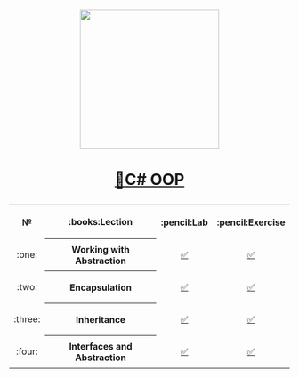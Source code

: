 # <a href="https://softuni.bg"><p align="center">
 <p align="center"><img src="http://spaceappschallengebulgaria.eu/sites/default/files/softuni.png" width = 250 /></p><p></a>

# <a href="https://softuni.bg/trainings/2244/csharp-oop-february-2019"><p align="center">:book:C# OOP<p></a>

<table>
<tr>
  <th>
   <p align="center">
    №
  </th>
  <th>
   <p align="center">
    :books:Lection
  </th>
  <th>
   <p align="center">
    :pencil:Lab
  </th>
  <th>
   <p align="center">
   :pencil:Exercise
  </th>
</tr>
  
<tr>
  <td>
   <p align="center">
    :one:
  </td>
  <th>
    Working with Abstraction
  </th>
  <td>
   <p align="center">
      <a 
         href="https://github.com/ErayErol/CSharp-OOP/tree/master/2019.02.25%20-%20C%23%20OPP/01.%20Working%20with%20Abstraction/LAB">✅
   </a>
  </td>
  <td> 
   <p align="center">
         <a 
         href="">✅
   </a>
  </td>
</tr>
    
<tr>
  <td>
   <p align="center">
    :two:
  </td>
  <th>
    Encapsulation
  </th>
  <td>
   <p align="center">
      <a 
         href="">✅
   </a>
  </td>
  <td> 
   <p align="center">
         <a 
         href="">✅
   </a>
  </td>
</tr>

<tr>
  <td>
   <p align="center">
    :three:
  </td>
  <th>
    Inheritance
  </th>
  <td>
   <p align="center">
      <a 
         href="">✅
   </a>
  </td>
  <td> 
   <p align="center">
         <a 
         href="">✅
   </a>
  </td>
</tr>

<tr>
  <td>
   <p align="center">
    :four:
  </td>
  <th>
    Interfaces and Abstraction
  </th>
  <td>
   <p align="center">
      <a 
         href="">✅
   </a>
  </td>
  <td> 
   <p align="center">
         <a 
         href="">✅
   </a>
  </td>
</tr>
